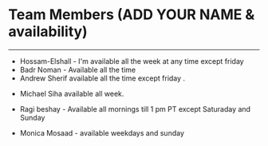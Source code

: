 # Team Members (ADD YOUR NAME & availability)
---
- Hossam-Elshall - I'm available all the week at any time except friday
- Badr Noman - Available all the time
- Andrew Sherif available all the time except friday .
+ Michael Siha available all week.
- Ragi beshay - Available all mornings till 1 pm PT except Saturaday and Sunday
+ Monica Mosaad - available weekdays and sunday

